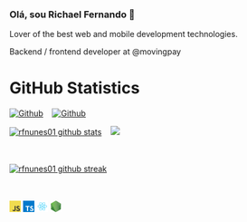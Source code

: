 ### Olá, sou Richael Fernando 👋

Lover of the best web and mobile development technologies.

Backend / frontend developer at @movingpay

# GitHub Statistics
 [![Github](https://visitor-badge.laobi.icu/badge?page_id=rfnunes01.rfnunes01)](https://github.com/rfnunes01)&nbsp;&nbsp;&nbsp;
 [![Github](https://img.shields.io/github/followers/rfnunes01?label=Follow&style=social)](https://github.com/rfnunes01)

 <a href="https://github.com/rfnunes01">
 
 [![rfnunes01 github stats](https://github-readme-stats.vercel.app/api?username=rfnunes01&show_icons=true&include_all_commits=true&count_private=true&layout=compact&theme=dark)](https://github.com/anuraghazra/github-readme-stats)&nbsp;&nbsp;&nbsp;
 <img height="180em" src="https://github-readme-stats.vercel.app/api/top-langs/?username=rfnunes01&layout=compact&theme=dark" />
 
 <br><br>
[![rfnunes01 github streak](https://github-readme-streak-stats.herokuapp.com/?user=rfnunes01&show_icons=true&include_all_commits=true&count_private=true&layout=compact&theme=dark)](https://github.com/DenverCoder1/github-readme-streak-stats)
 
<br><br>
<code><img height="20" src="https://raw.githubusercontent.com/github/explore/80688e429a7d4ef2fca1e82350fe8e3517d3494d/topics/javascript/javascript.png"></code>
<code><img height="20" src="https://raw.githubusercontent.com/github/explore/80688e429a7d4ef2fca1e82350fe8e3517d3494d/topics/typescript/typescript.png"></code>
<code><img height="20" src="https://raw.githubusercontent.com/github/explore/80688e429a7d4ef2fca1e82350fe8e3517d3494d/topics/react/react.png"></code>
<code><img height="20" src="https://raw.githubusercontent.com/github/explore/80688e429a7d4ef2fca1e82350fe8e3517d3494d/topics/nodejs/nodejs.png"></code>
